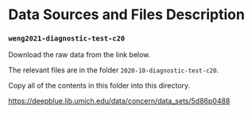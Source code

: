 # Data Sources and Files Description


### `weng2021-diagnostic-test-c20`

Download the raw data from the link below.

The relevant files are in the folder `2020-10-diagnostic-test-c20`.

Copy all of the contents in this folder into this directory.

https://deepblue.lib.umich.edu/data/concern/data_sets/5d86p0488



